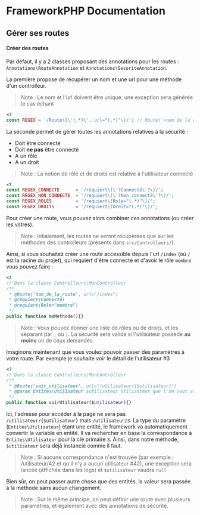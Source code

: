 # FrameworkPHP Documentation

## Gérer ses routes

#### Créer des routes

Par défaut, il y a 2 classes proposant des annotations pour les routes :
`Annotations\RouteAnnotation` et `Annotations\SecuriteAnnotation`.

La première propose de récupérer un nom et une url pour une méthode d'un controlleur.
> Note :
> Le nom et l'url doivent être unique, une exception sera générée le cas échant

```php
<?
const REGEX = '/Route\(\'(.*)\', url="(.*)"\)/'; // Route('<nom de la route>', url="<url correspondante>")
```

La seconde permet de gérer toutes les annotations relatives à la sécurité :
- Doit être connecté
- Doit **ne pas** être connecté
- A un rôle
- A un droit

> Note :
> La notion de rôle et de droits est relative à l'utilisateur connecté

```php
<?
const REGEX_CONNECTE      = '/requiert\(\'?Connecté\'?\)/';
const REGEX_NON_CONNECTE  = '/requiert\(\'?Non connecté\'?\)/';
const REGEX_ROLES         = '/requiert\(Role="(.*)"\)/';
const REGEX_DROITS        = '/requiert\(Droit="(.*)"\)/';
```


Pour créer une route, vous pouvez alors combiner ces annotations (ou créer les votres).
> Note :
> Intialement, les routes ne seront récupérées que sur les méthodes des controlleurs (présents dans `src/Controlleurs/`).

Ainsi, si vous souhaitez créer une route accessible depuis l'url `/index` (où `/` est la racine du projet), qui requiert d'être connecté et d'avoir le rôle `membre` vous pouvez faire :
```php
<?
// Dans la classe Controlleurs\MonControlleur
/**
 * @Route('nom_de_la_route', url="/index")
 * @requiert(Connecté)
 * @requiert(Role="membre")
 */
public function maMethode(){}
```
> Note :
> Vous pouvez donner une liste de rôles ou de droits, et les séparant par `,` ou `|`. La sécurité sera validé si l'utilisateur possède **au moins** un de ceux demandés

Imaginons maintenant que vous voulez pouvoir passer des paramètres à votre route. Par exemple je souhaite voir le détail de l'utilisateur #3
```php
<?
// Dans la classe Controlleurs\MonControlleur
/**
 * @Route('voir_utilisateur', url="/utilisateur/{$utilisateur}")
 * @param Entites\Utilisateur $utilisateur Utilisateur que l'on veut voir
 */
public function voirUtilisateur($utilisateur){}
```
Ici, l'adresse pour accéder à la page ne sera pas `/utilisateur/{$utilisateur}` mais `/utilisateur/3`.
La type du paramètre (`Entites\Utilisateur`) étant une entité, le framework va automatiquement convertir la variable en entité.
Il va rechercher en base la correspondance à `Entites\Utilisateur` pour la clé primaire `3`. Ainsi, dans notre méthode, `$utilisateur` sera déjà instancié comme il faut.
> Note :
> Si aucune correspondance n'est trouvée (par exemple : /utilisateur/42 et qu'il n'y a aucun utilisateur #42), une exception sera lancée (affichée dans les logs) et `$utilisateur` vaudra `null`

Bien sûr, on peut passer autre chose que des entités, la valeur sera passée à la méthode sans aucun changement.

> Note :
> Sur le même principe, on peut définir une route avec plusieurs paramètres, et également avec des annotations de sécurité.
